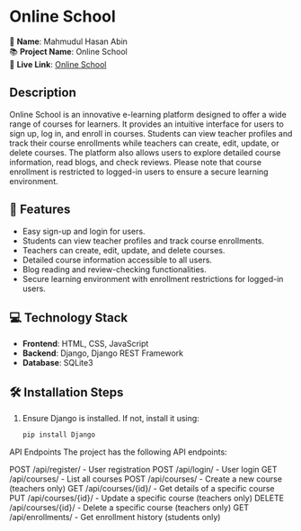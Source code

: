 # Online School

👤 **Name**: Mahmudul Hasan Abin  
📚 **Project Name**: Online School  
🔗 **Live Link**: [Online School](https://lnkd.in/g9_WCKjw)

## Description
Online School is an innovative e-learning platform designed to offer a wide range of courses for learners. It provides an intuitive interface for users to sign up, log in, and enroll in courses. Students can view teacher profiles and track their course enrollments while teachers can create, edit, update, or delete courses. The platform also allows users to explore detailed course information, read blogs, and check reviews. Please note that course enrollment is restricted to logged-in users to ensure a secure learning environment.

## 🚀 Features
- Easy sign-up and login for users.
- Students can view teacher profiles and track course enrollments.
- Teachers can create, edit, update, and delete courses.
- Detailed course information accessible to all users.
- Blog reading and review-checking functionalities.
- Secure learning environment with enrollment restrictions for logged-in users.

## 💻 Technology Stack
- **Frontend**: HTML, CSS, JavaScript
- **Backend**: Django, Django REST Framework
- **Database**: SQLite3

## 🛠️ Installation Steps
1. Ensure Django is installed. If not, install it using:
   ```bash
   pip install Django


API Endpoints
The project has the following API endpoints:

POST /api/register/ - User registration
POST /api/login/ - User login
GET /api/courses/ - List all courses
POST /api/courses/ - Create a new course (teachers only)
GET /api/courses/{id}/ - Get details of a specific course
PUT /api/courses/{id}/ - Update a specific course (teachers only)
DELETE /api/courses/{id}/ - Delete a specific course (teachers only)
GET /api/enrollments/ - Get enrollment history (students only)
